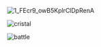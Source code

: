 ![1_FEcr9_owB5KplrClDpRenA](https://user-images.githubusercontent.com/46425523/68550427-04f52400-03c0-11ea-8855-33034c506166.png)

![cristal](https://user-images.githubusercontent.com/46425523/68550429-06bee780-03c0-11ea-8f36-a31f3cc5c0a9.jpg)

![battle](https://user-images.githubusercontent.com/46425523/68550456-25bd7980-03c0-11ea-88db-dd1e035129fa.jpg)



